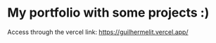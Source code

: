 # My portfolio with some projects :)

Access through the vercel link: https://guilhermelit.vercel.app/
